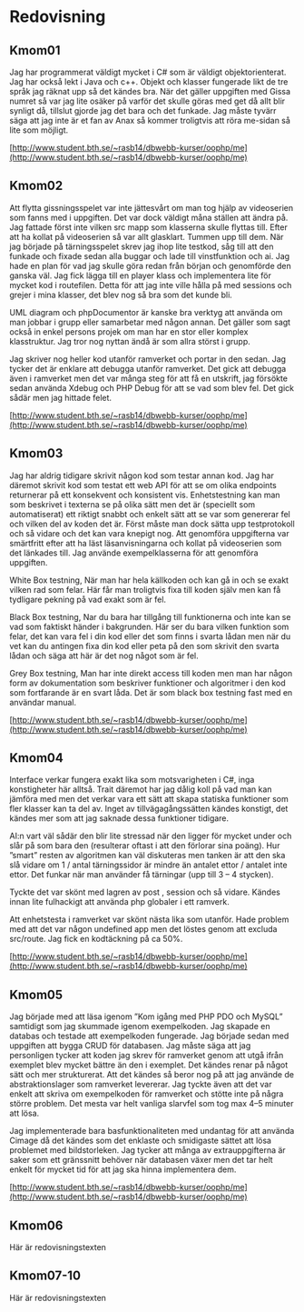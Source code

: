 ---
...
Redovisning
=========================



Kmom01
-------------------------

Jag har programmerat väldigt mycket i C# som är väldigt objektorienterat. Jag har också lekt i Java och c++. Objekt och klasser fungerade likt de tre språk jag räknat upp så det kändes bra. När det gäller uppgiften med Gissa numret så var jag lite osäker på varför det skulle göras med get då allt blir synligt då, tillslut gjorde jag det bara och det funkade. Jag måste tyvärr säga att jag inte är et fan av Anax så kommer troligtvis att röra me-sidan så lite som möjligt.

[http://www.student.bth.se/~rasb14/dbwebb-kurser/oophp/me](http://www.student.bth.se/~rasb14/dbwebb-kurser/oophp/me)

Kmom02
-------------------------

Att flytta gissningsspelet var inte jättesvårt om man tog hjälp av videoserien som fanns med i uppgiften. Det var dock väldigt måna ställen att ändra på. Jag fattade först inte vilken src mapp som klasserna skulle flyttas till. Efter att ha kollat på videoserien så var allt glasklart. Tummen upp till dem. När jag började på tärningsspelet skrev jag ihop lite testkod, såg till att den funkade och fixade sedan alla buggar och lade till vinstfunktion och ai. Jag hade en plan för vad jag skulle göra redan från början och genomförde den ganska väl. Jag fick lägga till en player klass och implementera lite för mycket kod i routefilen. Detta för att jag inte ville hålla på med sessions och grejer i mina klasser, det blev nog så bra som det kunde bli.

UML diagram och phpDocumentor är kanske bra verktyg att använda om man jobbar i grupp eller samarbetar med någon annan. Det gäller som sagt också in enkel persons projek om man har en stor eller komplex klasstruktur. Jag tror nog nyttan ändå är som allra störst i grupp.

Jag skriver nog heller kod utanför ramverket och portar in den sedan. Jag tycker det är enklare att debugga utanför ramverket. Det gick att debugga även i ramverket men det var många steg för att få en utskrift, jag försökte sedan använda Xdebug och PHP Debug för att se vad som blev fel. Det gick sådär men jag hittade felet.


[http://www.student.bth.se/~rasb14/dbwebb-kurser/oophp/me](http://www.student.bth.se/~rasb14/dbwebb-kurser/oophp/me)

Kmom03
-------------------------

Jag har aldrig tidigare skrivit någon kod som testar annan kod. Jag har däremot skrivit kod som testat ett web API för att se om olika endpoints returnerar på ett konsekvent och konsistent vis. Enhetstestning kan man som beskrivet i texterna se på olika sätt men det är (speciellt som automatiserat) ett riktigt snabbt och enkelt sätt att se var som genererar fel och vilken del av koden det är. Först måste man dock sätta upp testprotokoll och så vidare och det kan vara knepigt nog. Att genomföra uppgifterna var smärtfritt efter att ha läst läsanvisningarna och kollat på videoserien som det länkades till. Jag använde exempelklasserna för att genomföra uppgiften.

White Box testning, När man har hela källkoden och kan gå in och se exakt vilken rad som felar. Här får man troligtvis fixa till koden själv men kan få tydligare pekning på vad exakt som är fel.

Black Box testning, Nar du bara har tillgång till funktionerna och inte kan se vad som faktiskt händer i bakgrunden. Här ser du bara vilken funktion som felar, det kan vara fel i din kod eller det som finns i svarta lådan men när du vet kan du antingen fixa din kod eller peta på den som skrivit den svarta lådan och säga att här är det nog något som är fel.

Grey Box testning, Man har inte direkt access till koden men man har någon form av dokumentation som beskriver funktioner och algoritmer i den kod som fortfarande är en svart låda. Det är som black box testning fast med en användar manual.

[http://www.student.bth.se/~rasb14/dbwebb-kurser/oophp/me](http://www.student.bth.se/~rasb14/dbwebb-kurser/oophp/me)

Kmom04
-------------------------

Interface verkar fungera exakt lika som motsvarigheten i C#, inga konstigheter här alltså. Trait däremot har jag dålig koll på vad man kan jämföra med men det verkar vara ett sätt att skapa statiska funktioner som fler klasser kan ta del av. Inget av tillvägagångssätten kändes konstigt, det kändes mer som att jag saknade dessa funktioner tidigare.

AI:n vart väl sådär den blir lite stressad när den ligger för mycket under och slår på som bara den (resulterar oftast i att den förlorar sina poäng). Hur ”smart” resten av algoritmen kan väl diskuteras men tanken är att den ska slå vidare om 1 / antal tärningssidor är mindre än antalet ettor / antalet inte ettor. Det funkar när man använder få tärningar (upp till 3 – 4 stycken).

Tyckte det var skönt med lagren av post , session och så vidare. Kändes innan lite fulhackigt att använda php globaler i ett ramverk.

Att enhetstesta i ramverket var skönt nästa lika som utanför. Hade problem med att det var någon undefined app men det löstes genom att excluda src/route. Jag fick en kodtäckning på ca 50%.

[http://www.student.bth.se/~rasb14/dbwebb-kurser/oophp/me](http://www.student.bth.se/~rasb14/dbwebb-kurser/oophp/me)

Kmom05
-------------------------

Jag började med att läsa igenom ”Kom igång med PHP PDO och MySQL” samtidigt som jag skummade igenom exempelkoden. Jag skapade en databas och testade att exempelkoden fungerade. Jag började sedan med uppgiften att bygga CRUD för databasen. Jag måste säga att jag personligen tycker att koden jag skrev för ramverket genom att utgå ifrån exemplet blev mycket bättre än den i exemplet. Det kändes renar på något sätt och mer strukturerat. Att det kändes så beror nog på att jag använde de abstraktionslager som ramverket levererar. Jag tyckte även att det var enkelt att skriva om exempelkoden för ramverket och stötte inte på några större problem. Det mesta var helt vanliga slarvfel som tog max 4–5 minuter att lösa.

Jag implementerade bara basfunktionaliteten med undantag för att använda Cimage då det kändes som det enklaste och smidigaste sättet att lösa problemet med bildstorleken. Jag tycker att många av extrauppgifterna är saker som ett gränssnitt behöver när databasen växer men det tar helt enkelt för mycket tid för att jag ska hinna implementera dem.

[http://www.student.bth.se/~rasb14/dbwebb-kurser/oophp/me](http://www.student.bth.se/~rasb14/dbwebb-kurser/oophp/me)

Kmom06
-------------------------

Här är redovisningstexten



Kmom07-10
-------------------------

Här är redovisningstexten
